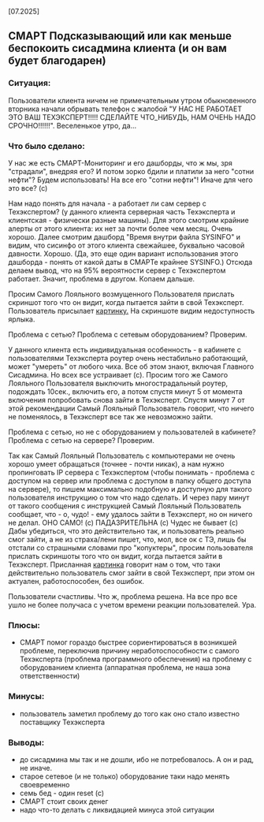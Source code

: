 [07.2025]

## СМАРТ Подсказывающий или как меньше беспокоить сисадмина клиента (и он вам будет благодарен)

### Ситуация:

Пользователи клиента ничем не примечательным утром обыкновенного вторника начали обрывать телефон с жалобой 
"У НАС НЕ РАБОТАЕТ ЭТО ВАШ ТЕХЭКСПЕРТ!!!!! СДЕЛАЙТЕ ЧТО_НИБУДЬ, НАМ ОЧЕНЬ НАДО СРОЧНО!!!!!!". Веселенькое утро, да...

### Что было сделано:

У нас же есть СМАРТ-Мониторинг и его дашборды, что ж мы, зря "страдали", внедряя его? И потом зорко бдили и платили за него 
"сотни нефти"?
Будем использовать! На все его "сотни нефти"! Иначе для чего это все? (с)

Нам надо понять для начала - а работает ли сам сервер с Техэкспертом? (у данного клиента серверная часть Техэксперта и 
клиентская - физически разные машины).
Для этого смотрим крайние алерты от этого клиента: их нет за почти более чем месяц. Очень хорошо.
Далее смотрим дашборд "Время внутри файла SYSINFO" и видим, что сисинфо от этого клиента свежайшее, буквально часовой
давности. Хорошо. (Да, это еще один вариант использования этого дашборда - понять от какой даты в СМАРТе крайнее SYSINFO.)
Отсюда делаем вывод, что на 95% вероятности сервер с Техэкспертом работает. Значит, проблема в другом. Копаем дальше.

Просим Самого Лояльного возмущенного Пользователя прислать скриншот того что он видит, когда пытается зайти в свой Техэксперт.
Пользователь присылает [картинку.](img/smart-real-cases/lost-ink-via-net.jpeg)
На скриншоте видим недоступность ярлыка.

Проблема с сетью? Проблема с сетевым оборудованием? 
Проверим.

У данного клиента есть индивидуальная особенность - в кабинете с пользователями Техэксперта роутер очень нестабильно работающий,
может "умереть" от любого чиха.
Все об этом знают, включая Главного Сисадмина. Но всех все устраивает (с).
Просим того же Самого Лояльного Пользователя выключить многострадальный роутер, подождать 10сек., включить его, а потом 
спустя минут 5 от момента включения попробовать снова зайти в Техэксперт.
Спустя минут 7 от этой рекомендации Самый Лояльный Пользователь говорит, что ничего не поменялось, в Техэксперт все так
же невозможно зайти.

Проблема с сетью, но не с оборудованием у пользователей в кабинете? Проблема с сетью на сервере?
Проверим.

Так как Самый Лояльный Пользователь с компьютерами не очень хорошо умеет обращаться (точнее - почти никак), а нам нужно
пропинговать IP сервера с Техэкспертом (чтобы понимать - проблема с доступом на сервер или проблема с доступом в папку 
общего доступа на сервере), то пишем максимально подобную и доступную для такого пользователя инструкцию о том что надо 
сделать. 
И через пару минут от такого сообщения с инструкцией Самый Лояльный Пользователь сообщает, что - о, чудо! - ему удалось 
зайти в Техэксперт, но он ничего не делал. ОНО САМО! (с)
ПАДАЗРИТЕЛЬНА (с) Чудес не бывает (с)
Дабы убедиться, что это действительно так, и пользователь реально смог зайти, а не из страха/лени пишет, что, мол, все ок
с ТЭ, лишь бы отстали со страшными словами про "копуктеры", просим пользователя прислать скриншоты того что он видит,
когда пытается зайти в Техэксперт.
Присланная [картинка](img/smart-real-cases/lost-ink-via-net-solved.jpeg) говорит нам о том, что таки действительно
пользователь смог зайти в свой Техэксперт, при этом он актуален, работоспособен, без ошибок.

Пользователи счастливы.
Что ж, проблема решена. На все про все ушло не более получаса с учетом времени реакции пользователей. Ура.

### Плюсы:
- СМАРТ помог гораздо быстрее сориентироваться в возникшей проблеме, переключив причину неработоспособности с самого
Техэксперта (проблема программного обеспечения) на проблему с оборудованием клиента (аппаратная проблема, не наша зона ответственности)

### Минусы:
- пользователь заметил проблему до того как оно стало известно поставщику Техэксперта

### Выводы:
- до сисадмина мы так и не дошли, ибо не потребовалось. А он и рад, не иначе.
- старое сетевое (и не только) оборудование таки надо менять своевременно
- семь бед - один reset (c)
- СМАРТ стоит своих денег
- надо что-то делать с ликвидацией минуса этой ситуации